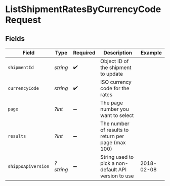 # ListShipmentRatesByCurrencyCodeRequest


## Fields

| Field                                                | Type                                                 | Required                                             | Description                                          | Example                                              |
| ---------------------------------------------------- | ---------------------------------------------------- | ---------------------------------------------------- | ---------------------------------------------------- | ---------------------------------------------------- |
| `shipmentId`                                         | *string*                                             | :heavy_check_mark:                                   | Object ID of the shipment to update                  |                                                      |
| `currencyCode`                                       | *string*                                             | :heavy_check_mark:                                   | ISO currency code for the rates                      |                                                      |
| `page`                                               | *?int*                                               | :heavy_minus_sign:                                   | The page number you want to select                   |                                                      |
| `results`                                            | *?int*                                               | :heavy_minus_sign:                                   | The number of results to return per page (max 100)   |                                                      |
| `shippoApiVersion`                                   | *?string*                                            | :heavy_minus_sign:                                   | String used to pick a non-default API version to use | 2018-02-08                                           |